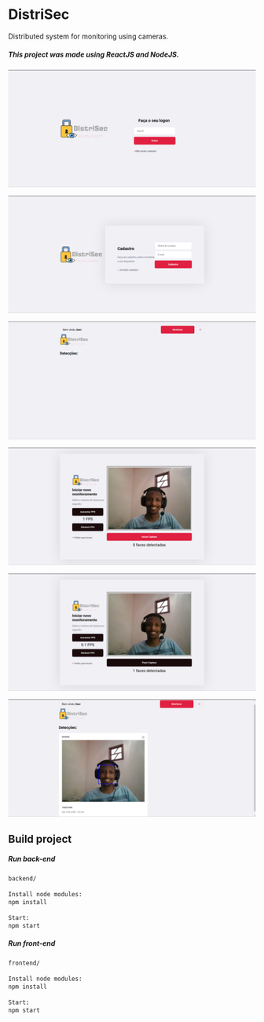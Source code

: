 # DistriSec
Distributed system for monitoring using cameras.

##### This project was made using ReactJS and NodeJS.
![Screenshot](assets/1.png)

![Screenshot](assets/2.png)

![Screenshot](assets/3.png)

![Screenshot](assets/4.png)

![Screenshot](assets/5.png)

![Screenshot](assets/6.png)

## Build project

##### Run back-end
```
backend/

Install node modules:
npm install

Start:
npm start
```

##### Run front-end
```
frontend/

Install node modules:
npm install

Start:
npm start
```
